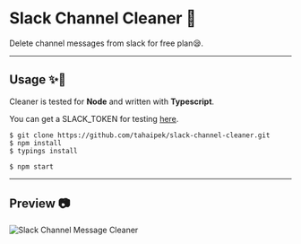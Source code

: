 # **Slack Channel Cleaner** 💨
Delete channel messages from slack for free plan😪. 

------------------------

## **Usage** ✨🚀
Cleaner is tested for **Node** and written with **Typescript**.

You can get a SLACK_TOKEN for testing [here](https://api.slack.com/web). 

    $ git clone https://github.com/tahaipek/slack-channel-cleaner.git
    $ npm install
    $ typings install
    
    $ npm start
    
------------------------    

## **Preview** 📷
![Slack Channel Message Cleaner](https://github.com/tahaipek/slack-channel-cleaner/blob/master/preview.gif?raw=true) 		
